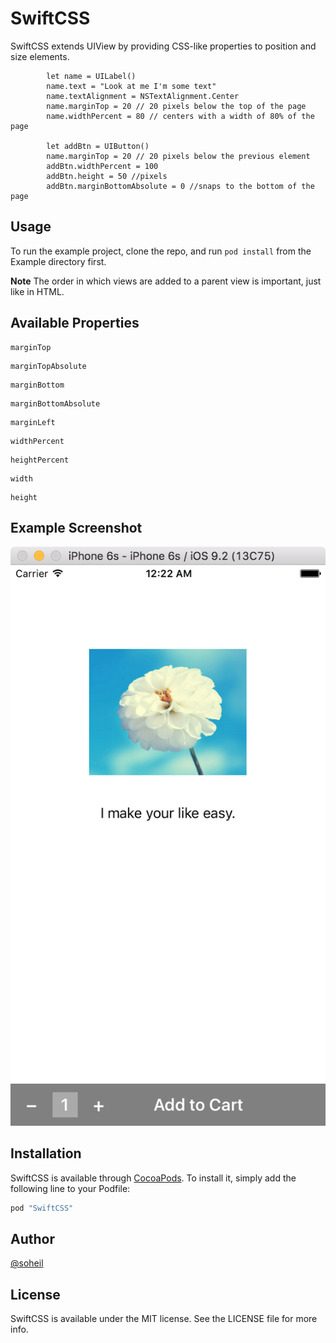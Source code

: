 # SwiftCSS

SwiftCSS extends UIView by providing CSS-like properties to position and size elements.
```
        let name = UILabel()
        name.text = "Look at me I'm some text"
        name.textAlignment = NSTextAlignment.Center
        name.marginTop = 20 // 20 pixels below the top of the page
        name.widthPercent = 80 // centers with a width of 80% of the page

        let addBtn = UIButton()
        name.marginTop = 20 // 20 pixels below the previous element
        addBtn.widthPercent = 100
        addBtn.height = 50 //pixels
        addBtn.marginBottomAbsolute = 0 //snaps to the bottom of the page
```

## Usage

To run the example project, clone the repo, and run `pod install` from the Example directory first.

**Note** The order in which views are added to a parent view is important, just like in HTML.

## Available Properties

```
marginTop
```
```
marginTopAbsolute
```
```
marginBottom
```
```
marginBottomAbsolute
```
```
marginLeft
```
```
widthPercent
```
```
heightPercent
```
```
width
```
```
height
```

## Example Screenshot
![screenshot](screenshot.png)


## Installation

SwiftCSS is available through [CocoaPods](http://cocoapods.org). To install
it, simply add the following line to your Podfile:

```ruby
pod "SwiftCSS"
```

## Author

[@soheil](https://twitter.com/soheil)

## License

SwiftCSS is available under the MIT license. See the LICENSE file for more info.
